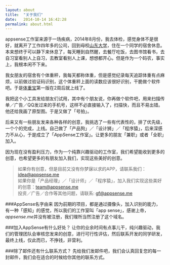 ```yaml
---
layout: about
title:  "关于我们"
date:   2014-10-14 16:42:28
permalink: about.html
---
```

appsense工作室来源于一场疾病，2014年8月份，我去体检，感觉身体不是很好，就离开了工作四年多的公司，回到母校[山东大学](http://www.sdu.edu.cn)，住在一个同学的宿舍休息。本来想终于可以静下来休息了，每天睡到自然醒，去餐厅吃饭，去图书馆看书，去自习室看别人上自习，去教室看别人上课，想想都开心。但是作为一个码农，事实上，我根本闲不下来。

我女朋友的宿舍有个体重秤，我每天都称体重，但是感觉纪录每天追踪体重有点麻烦，以前做过验证码识别，这个体重秤上面的读数应该很好识别，干脆做个软件吧。于是[体重宝](http://tizhongbao.com)第一版在2周后就上线了。

我把这个小工具发给朋友们试用，其中有个朋友说，你再做个软件吧，用来扫描传单／广告／QQ发过来的手机号，这样不必直接输入了，扫描快，而且不易出错。他还给我画了原型图。于是又做了「号拍」。

后来又有一些朋友发来各种各样的创意，我挑选了一些有代表性的，排了优先级，一个个的完成，上线。自己做了「产品狗」／「设计狮」／「程序猿」，后来深感力不从心，于是成立了「*A*pp*S*ense工作室」。让更多的朋友「兼职」或者「全职」加入。

因为现在没有盈利压力，作为一个纯靠兴趣驱动的工作室，我们希望能收到更多的创意，也希望更多的有朋友加入我们，实现这些美好的创意。

> 如果你有创意，但是目前又没有你梦寐以求的APP，请联系我们：<idea@appsense.me><br>
> 如果你是「产品经理」／「设计师」／「程序猿」，加入我们实现这些美好的创意：<team@appsense.me><br>
> 投资／广告／合作等其他问题，请联系: <gf@appsense.me><br>

###AppSense名字由来
因为前期的项目，都是通过摄像头，加入识别的能力，有一种「感知」的感觉，所以我们的工作室叫「app sense」，感谢上帝，*appsense.me*并没有被注册，我们理所当然注册了这个域名。

###加入AppSense有什么好处？
让你的业余时间有点事儿干，纯兴趣驱动，我们的管理团队会审核您发来的创意，进行可行性评估，然后联系开发的同学研发，最终上线，仅此而已，不挣钱，非营利。

###除了邮件还有什么联系方式？
先给我们发邮件吧，我们会认真回复您的每一封邮件，我们会在适合的时候给你其他的联系方式。